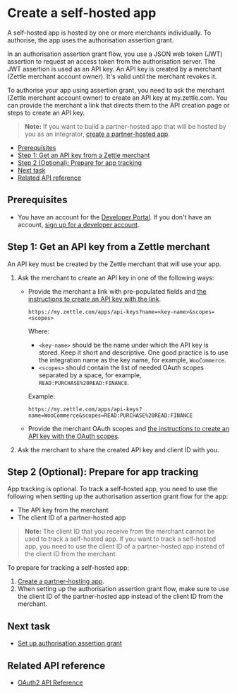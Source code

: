 Create a self-hosted app
===
A self-hosted app is hosted by one or more merchants individually. To authorise, the app uses the authorisation assertion grant.

In an authorisation assertion grant flow, you use a JSON web token (JWT) assertion to request an access token from the authorisation server. The JWT assertion is used as an API key. An API key is created by a merchant (Zettle merchant account owner). It's valid until the merchant revokes it.

To authorise your app using assertion grant, you need to ask the merchant (Zettle merchant account owner) to create an API key at my.zettle.com. You can provide the merchant a link that directs them to the API creation page or steps to create an API key.

> **Note:** If you want to build a partner-hosted app that will be hosted by you as an integrator, [create a partner-hosted app](../create-a-partner-hosted-app.md).

* [Prerequisites](#prerequisites)
* [Step 1: Get an API key from a Zettle merchant](#step-1-get-an-api-key-from-a-zettle-merchant)
* [Step 2 (Optional): Prepare for app tracking](#step-2-optional-prepare-for-app-tracking)  
* [Next task](#next-task)
* [Related API reference](#related-api-reference)

## Prerequisites
* You have an account for the [Developer Portal](https://developer.zettle.com/). If you don't have an account, [sign up for a developer account](../../../../get-started/user-guides/sign-up-for-a-developer-account.md).

## Step 1: Get an API key from a Zettle merchant
An API key must be created by the Zettle merchant that will use your app.
 
1. Ask the merchant to create an API key in one of the following ways:
   * Provide the merchant a link with pre-populated fields and [the instructions to create an API key with the link](create-an-api-key.md#create-an-api-key-with-a-link-from-the-developer).
      ```
      https://my.zettle.com/apps/api-keys?name=<key-name>&scopes=<scopes>
      ```
      Where:
      * `<key-name>` should be the name under which the API key is stored. Keep it short and descriptive. One good practice is to use the integration name as the key name, for example, `WooCommerce`.
      * `<scopes>` should contain the list of needed OAuth scopes separated by a space, for example, `READ:PURCHASE%20READ:FINANCE`.
      
      Example:
      ```
      https://my.zettle.com/apps/api-keys?name=WooCommerce&scopes=READ:PURCHASE%20READ:FINANCE
      ```
   * Provide the merchant OAuth scopes and [the instructions to create an API key with the OAuth scopes](create-an-api-key.md#create-an-api-key-with-oauth-scopes-from-the-developer).
   
2. Ask the merchant to share the created API key and client ID with you.

## Step 2 (Optional): Prepare for app tracking
App tracking is optional. To track a self-hosted app, you need to use the following when setting up the authorisation assertion grant flow for the app:

* The API key from the merchant
* The client ID of a partner-hosted app

> **Note:** The client ID that you receive from the merchant cannot be used to track a self-hosted app. If you want to track a self-hosted app, you need to use the client ID of a partner-hosted app instead of the client ID from the merchant.

To prepare for tracking a self-hosted app:
1. [Create a partner-hosting app](../create-a-partner-hosted-app.md).
2. When setting up the authorisation assertion grant flow, make sure to use the client ID of the partner-hosted app instead of the client ID from the merchant. 

## Next task
* [Set up authorisation assertion grant](../../set-up-app-authorisation/set-up-authorisation-assertion-grant.md)

## Related API reference
* [OAuth2 API Reference](../../../../authorization.md)